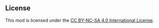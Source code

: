 ## License
This mod is licensed under the [CC BY-NC-SA 4.0 International License](https://creativecommons.org/licenses/by-nc-sa/4.0/).
